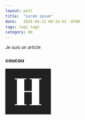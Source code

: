 ```yaml
---
layout: post
title:  "Lorem ipsum"
date:   2016-04-21 09:14:52 -0700
tags: tag1 tag2
category: dm
---
```

Je suis un article

### coucou

<img src="/public/images/test.png" />